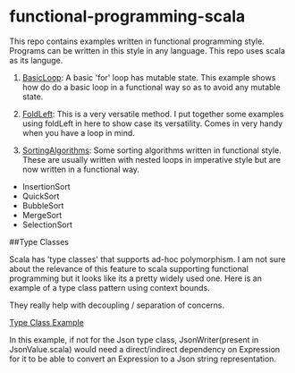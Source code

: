 # functional-programming-scala

This repo contains examples written in functional programming style. Programs can be written in this style in any 
language. This repo uses scala as its languge.
 
 
1. [BasicLoop](src/main/scala/examples/BasicLoop.scala): A basic 'for' loop has mutable state. This example shows how do do a basic loop in a functional 
   way so as to avoid any mutable state. 
   
2. [FoldLeft](src/main/scala/examples/FoldLeft.scala): This is a very versatile method. I put together some examples using foldLeft in here to show case its 
   versatility. Comes in very handy when you have a loop in mind.

3. [SortingAlgorithms](src/main/scala/examples/SortingAlgorithms.scala): Some sorting algorithms written in functional style. These are usually written with nested loops 
   in imperative style but are now written in a functional way.  
  * InsertionSort
  * QuickSort
  * BubbleSort
  * MergeSort
  * SelectionSort
  
##Type Classes
 
Scala has 'type classes' that supports ad-hoc polymorphism. I am not sure about the relevance of this feature to scala supporting functional programming but it looks like its a pretty widely used one. 
Here is an example of a type class pattern using context bounds.

They really help with decoupling / separation of concerns.

[Type Class Example](src/main/scala/examples/typeclass)

In this example, if not for the Json type class, JsonWriter(present in JsonValue.scala) would need a direct/indirect dependency on Expression for it to be able to convert an Expression to a Json string representation. 